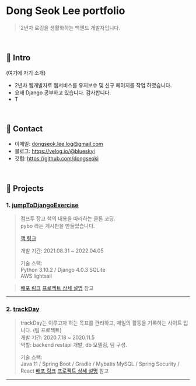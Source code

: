 # Dong Seok Lee portfolio

>2년차 로깅을 생활화하는 백엔드 개발자입니다. 


</br>

## :pushpin: Intro
(여기에 자기 소개)
- 2년차 웹개발자로 웹서비스를 유지보수 및 신규 페이지를 작업 하였습니다.
- 요새 Django 공부하고 있습니다. 감사합니다.
- T

</br>

## :pushpin: Contact
- 이메일: dongseok.lee.log@gmail.com
- 블로그: https://velog.io/@blueskyi
- 깃헙: https://github.com/dongseoki

</br>

## :pushpin: Projects
### 1. [jumpToDjangoExercise](https://github.com/dongseoki/jumpToDjangoExercise)
>점프투 장고 책의 내용을 따라하는 클론 코딩.  
>pybo 라는 게시판을 만들었습니다.
>
>[책 링크](https://wikidocs.net/book/4223)
>
>개발 기간: 2021.08.31 ~ 2022.04.05
>
>기술 스택:  
>Python 3.10.2 / Django 4.0.3
>SQLite  
>AWS lightsail

> [배포 링크](http://3.39.142.146:8000/)
>[프로젝트 상세 설명](https://github.com/dongseoki/jumpToDjangoExercise) 참고

---

### 2. [trackDay](https://github.com/dongseoki/trackdayb)
>trackDay는 이루고자 하는 목표를 관리하고, 매일의 활동을 기록하는 사이트 입니다.  (팀 프로젝트)  
>개발 기간: 2020.7.18 ~ 2020.11.5  
>역할: backend restapi 개발, db 모델링, 팀 구성.
>
>기술 스택:  
>Java 11 / Spring Boot / Gradle / Mybatis
>MySQL / Spring Security / React
> [배포 링크](http://www.trackday.site/)
>[프로젝트 상세 설명](https://github.com/dongseoki/trackdayb) 참고

---
